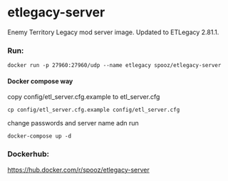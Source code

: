 # etlegacy-server
Enemy Territory Legacy mod server image.
Updated to ETLegacy 2.81.1.

### Run:
```
docker run -p 27960:27960/udp --name etlegacy spooz/etlegacy-server
```

#### Docker compose way
copy config/etl_server.cfg.example to etl_server.cfg
```
cp config/etl_server.cfg.example config/etl_server.cfg
```
change passwords and server name adn run
```
docker-compose up -d
``` 

### Dockerhub:
https://hub.docker.com/r/spooz/etlegacy-server
